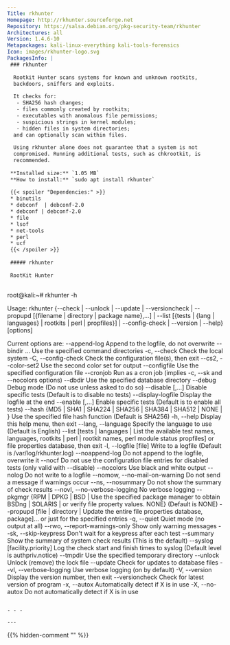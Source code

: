 ```yaml
---
Title: rkhunter
Homepage: http://rkhunter.sourceforge.net
Repository: https://salsa.debian.org/pkg-security-team/rkhunter
Architectures: all
Version: 1.4.6-10
Metapackages: kali-linux-everything kali-tools-forensics 
Icon: images/rkhunter-logo.svg
PackagesInfo: |
 ### rkhunter
 
  Rootkit Hunter scans systems for known and unknown rootkits,
  backdoors, sniffers and exploits.
   
  It checks for:
   - SHA256 hash changes;
   - files commonly created by rootkits;
   - executables with anomalous file permissions;
   - suspicious strings in kernel modules;
   - hidden files in system directories;
  and can optionally scan within files.
   
  Using rkhunter alone does not guarantee that a system is not
  compromised. Running additional tests, such as chkrootkit, is
  recommended.
 
 **Installed size:** `1.05 MB`  
 **How to install:** `sudo apt install rkhunter`  
 
 {{< spoiler "Dependencies:" >}}
 * binutils
 * debconf  | debconf-2.0
 * debconf | debconf-2.0
 * file
 * lsof
 * net-tools
 * perl
 * ucf
 {{< /spoiler >}}
 
 ##### rkhunter
 
 RootKit Hunter
 
 ```
 root@kali:~# rkhunter -h
 
 Usage: rkhunter {--check | --unlock | --update | --versioncheck |
                  --propupd [{filename | directory | package name},...] |
                  --list [{tests | {lang | languages} | rootkits | perl | propfiles}] |
                  --config-check | --version | --help} [options]
 
 Current options are:
          --append-log                  Append to the logfile, do not overwrite
          --bindir <directory>...       Use the specified command directories
      -c, --check                       Check the local system
      -C, --config-check                Check the configuration file(s), then exit
   --cs2, --color-set2                  Use the second color set for output
          --configfile <file>           Use the specified configuration file
          --cronjob                     Run as a cron job
                                        (implies -c, --sk and --nocolors options)
          --dbdir <directory>           Use the specified database directory
          --debug                       Debug mode
                                        (Do not use unless asked to do so)
          --disable <test>[,<test>...]  Disable specific tests
                                        (Default is to disable no tests)
          --display-logfile             Display the logfile at the end
          --enable  <test>[,<test>...]  Enable specific tests
                                        (Default is to enable all tests)
          --hash {MD5 | SHA1 | SHA224 | SHA256 | SHA384 | SHA512 |
                  NONE | <command>}     Use the specified file hash function
                                        (Default is SHA256)
      -h, --help                        Display this help menu, then exit
  --lang, --language <language>         Specify the language to use
                                        (Default is English)
          --list [tests | languages |   List the available test names, languages,
                  rootkits | perl |     rootkit names, perl module status
                  propfiles]            or file properties database, then exit
      -l, --logfile [file]              Write to a logfile
                                        (Default is /var/log/rkhunter.log)
          --noappend-log                Do not append to the logfile, overwrite it
          --nocf                        Do not use the configuration file entries
                                        for disabled tests (only valid with --disable)
          --nocolors                    Use black and white output
          --nolog                       Do not write to a logfile
 --nomow, --no-mail-on-warning          Do not send a message if warnings occur
    --ns, --nosummary                   Do not show the summary of check results
  --novl, --no-verbose-logging          No verbose logging
          --pkgmgr {RPM | DPKG | BSD |  Use the specified package manager to obtain
                    BSDng | SOLARIS |   or verify file property values.
                    NONE}               (Default is NONE)
          --propupd [file | directory | Update the entire file properties database,
                     package]...        or just for the specified entries
      -q, --quiet                       Quiet mode (no output at all)
   --rwo, --report-warnings-only        Show only warning messages
    --sk, --skip-keypress               Don't wait for a keypress after each test
          --summary                     Show the summary of system check results
                                        (This is the default)
          --syslog [facility.priority]  Log the check start and finish times to syslog
                                        (Default level is authpriv.notice)
          --tmpdir <directory>          Use the specified temporary directory
          --unlock                      Unlock (remove) the lock file
          --update                      Check for updates to database files
    --vl, --verbose-logging             Use verbose logging (on by default)
      -V, --version                     Display the version number, then exit
          --versioncheck                Check for latest version of program
      -x, --autox                       Automatically detect if X is in use
      -X, --no-autox                    Do not automatically detect if X is in use
 
 ```
 
 - - -
 
---
```

{{% hidden-comment "<!--Do not edit anything above this line-->" %}}
